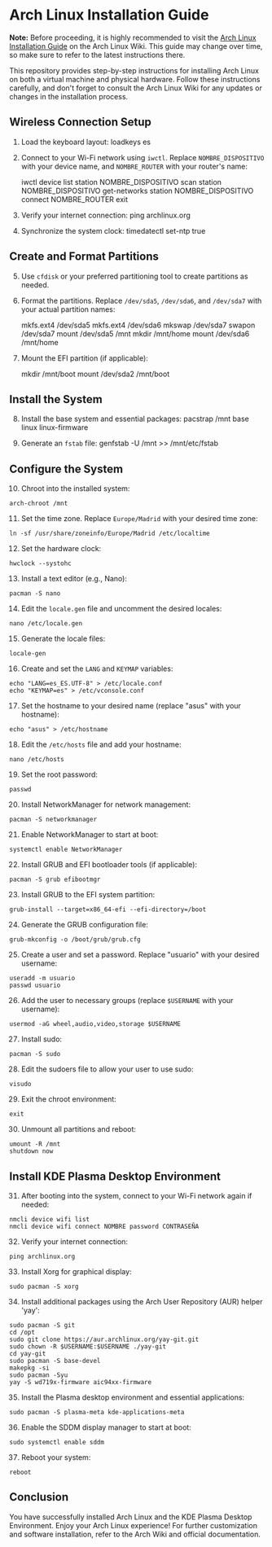 # Arch Linux Installation Guide

**Note:** Before proceeding, it is highly recommended to visit the [Arch Linux Installation Guide](https://wiki.archlinux.org/index.php/Installation_guide) on the Arch Linux Wiki. This guide may change over time, so make sure to refer to the latest instructions there.

This repository provides step-by-step instructions for installing Arch Linux on both a virtual machine and physical hardware. Follow these instructions carefully, and don't forget to consult the Arch Linux Wiki for any updates or changes in the installation process.

## Wireless Connection Setup

1. Load the keyboard layout: loadkeys es

2. Connect to your Wi-Fi network using `iwctl`. Replace `NOMBRE_DISPOSITIVO` with your device name, and `NOMBRE_ROUTER` with your router's name:

      iwctl
      device list
      station NOMBRE_DISPOSITIVO scan
      station NOMBRE_DISPOSITIVO get-networks
      station NOMBRE_DISPOSITIVO connect NOMBRE_ROUTER
      exit

3. Verify your internet connection: ping archlinux.org

4. Synchronize the system clock: timedatectl set-ntp true


## Create and Format Partitions

5. Use `cfdisk` or your preferred partitioning tool to create partitions as needed.

6. Format the partitions. Replace `/dev/sda5`, `/dev/sda6`, and `/dev/sda7` with your actual partition names:

      mkfs.ext4 /dev/sda5
      mkfs.ext4 /dev/sda6
      mkswap /dev/sda7
      swapon /dev/sda7
      mount /dev/sda5 /mnt
      mkdir /mnt/home
      mount /dev/sda6 /mnt/home


7. Mount the EFI partition (if applicable):
   
      mkdir /mnt/boot
      mount /dev/sda2 /mnt/boot


## Install the System

8. Install the base system and essential packages: pacstrap /mnt base linux linux-firmware
   
9. Generate an `fstab` file: genfstab -U /mnt >> /mnt/etc/fstab

    
## Configure the System

10. Chroot into the installed system:
 ```
 arch-chroot /mnt
 ```

11. Set the time zone. Replace `Europe/Madrid` with your desired time zone:
 ```
 ln -sf /usr/share/zoneinfo/Europe/Madrid /etc/localtime
 ```

12. Set the hardware clock:
 ```
 hwclock --systohc
 ```

13. Install a text editor (e.g., Nano):
 ```
 pacman -S nano
 ```

14. Edit the `locale.gen` file and uncomment the desired locales:
 ```
 nano /etc/locale.gen
 ```

15. Generate the locale files:
 ```
 locale-gen
 ```

16. Create and set the `LANG` and `KEYMAP` variables:
 ```
 echo "LANG=es_ES.UTF-8" > /etc/locale.conf
 echo "KEYMAP=es" > /etc/vconsole.conf
 ```

17. Set the hostname to your desired name (replace "asus" with your hostname):
 ```
 echo "asus" > /etc/hostname
 ```

18. Edit the `/etc/hosts` file and add your hostname:
 ```
 nano /etc/hosts
 ```

19. Set the root password:
 ```
 passwd
 ```

20. Install NetworkManager for network management:
 ```
 pacman -S networkmanager
 ```

21. Enable NetworkManager to start at boot:
 ```
 systemctl enable NetworkManager
 ```

22. Install GRUB and EFI bootloader tools (if applicable):
 ```
 pacman -S grub efibootmgr
 ```

23. Install GRUB to the EFI system partition:
 ```
 grub-install --target=x86_64-efi --efi-directory=/boot
 ```

24. Generate the GRUB configuration file:
 ```
 grub-mkconfig -o /boot/grub/grub.cfg
 ```

25. Create a user and set a password. Replace "usuario" with your desired username:
 ```
 useradd -m usuario
 passwd usuario
 ```

26. Add the user to necessary groups (replace `$USERNAME` with your username):
 ```
 usermod -aG wheel,audio,video,storage $USERNAME
 ```

27. Install sudo:
 ```
 pacman -S sudo
 ```

28. Edit the sudoers file to allow your user to use sudo:
 ```
 visudo
 ```

29. Exit the chroot environment:
 ```
 exit
 ```

30. Unmount all partitions and reboot:
 ```
 umount -R /mnt
 shutdown now
 ```

## Install KDE Plasma Desktop Environment

31. After booting into the system, connect to your Wi-Fi network again if needed:
 ```
 nmcli device wifi list
 nmcli device wifi connect NOMBRE password CONTRASEÑA
 ```

32. Verify your internet connection:
 ```
 ping archlinux.org
 ```

33. Install Xorg for graphical display:
 ```
 sudo pacman -S xorg
 ```

34. Install additional packages using the Arch User Repository (AUR) helper 'yay':
 ```
 sudo pacman -S git
 cd /opt
 sudo git clone https://aur.archlinux.org/yay-git.git
 sudo chown -R $USERNAME:$USERNAME ./yay-git
 cd yay-git
 sudo pacman -S base-devel
 makepkg -si
 sudo pacman -Syu
 yay -S wd719x-firmware aic94xx-firmware
 ```

35. Install the Plasma desktop environment and essential applications:
 ```
 sudo pacman -S plasma-meta kde-applications-meta
 ```

36. Enable the SDDM display manager to start at boot:
 ```
 sudo systemctl enable sddm
 ```

37. Reboot your system:
 ```
 reboot
 ```

## Conclusion

You have successfully installed Arch Linux and the KDE Plasma Desktop Environment. Enjoy your Arch Linux experience! For further customization and software installation, refer to the Arch Wiki and official documentation.



